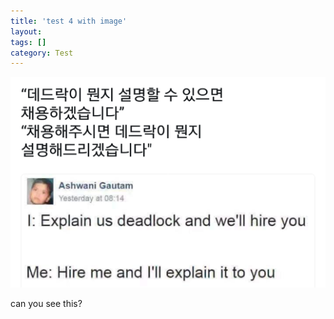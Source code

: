 ```yaml
---
title: 'test 4 with image'
layout: 
tags: []
category: Test
---
```

![this is deadlock](/assets/images/deadlock.png "ee")

can you see this?
